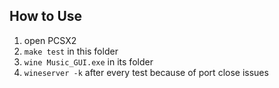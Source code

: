 ## How to Use
1. open PCSX2
2. `make test` in this folder
3. `wine Music_GUI.exe` in its folder
4. `wineserver -k` after every test because of port close issues
